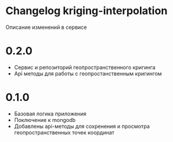 # Changelog kriging-interpolation

Описание изменений в сервисе

# 0.2.0
- Сервис и репозиторий геопространственного кригинга
- Api методы для работы с геопростанственным кригингом 

# 0.1.0
- Базовая логика приложения
- Поключение к mongodb
- Добавлены api-методы для сохренения и просмотра геопространственных точек координат